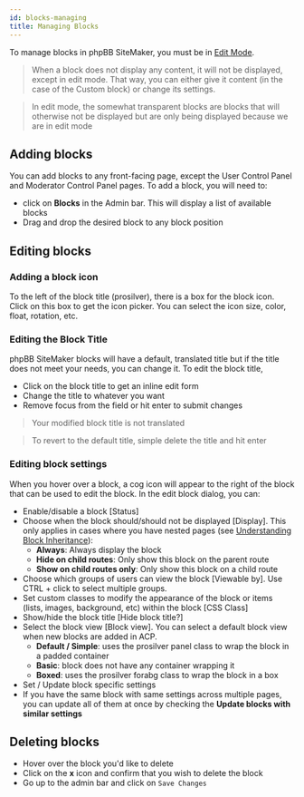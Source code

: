 ```yaml
---
id: blocks-managing
title: Managing Blocks
---
```


To manage blocks in phpBB SiteMaker, you must be in [Edit Mode](./blocks-overview#edit-mode).

> When a block does not display any content, it will not be displayed, except in edit mode. That way, you can either give it content (in the case of the Custom block) or change its settings.

> In edit mode, the somewhat transparent blocks are blocks that will otherwise not be displayed but are only being displayed because we are in edit mode

## Adding blocks
You can add blocks to any front-facing page, except the User Control Panel and Moderator Control Panel pages. 
To add a block, you will need to:
* click on **Blocks** in the Admin bar. This will display a list of available blocks
* Drag and drop the desired block to any block position

## Editing blocks
### Adding a block icon
To the left of the block title (prosilver), there is a box for the block icon.
Click on this box to get the icon picker.
You can select the icon size, color, float, rotation, etc.

### Editing the Block Title
phpBB SiteMaker blocks will have a default, translated title but if the title does not meet your needs, you can change it.
To edit the block title,
* Click on the block title to get an inline edit form
* Change the title to whatever you want
* Remove focus from the field or hit enter to submit changes

> Your modified block title is not translated

> To revert to the default title, simple delete the title and hit enter

### Editing block settings
When you hover over a block, a cog icon will appear to the right of the block that can be used to edit the block.
In the edit block dialog, you can:
- Enable/disable a block [Status]
- Choose when the block should/should not be displayed [Display]. This only applies in cases where you have nested pages (see [Understanding Block Inheritance](./blocks-inheritance.md)):
	- **Always**: Always display the block
	- **Hide on child routes**: Only show this block on the parent route
	- **Show on child routes only**: Only show this block on a child route
- Choose which groups of users can view the block [Viewable by]. Use CTRL + click to select multiple groups.
- Set custom classes to modify the appearance of the block or items (lists, images, background, etc) within the block [CSS Class]
- Show/hide the block title [Hide block title?]
- Select the block view [Block view]. You can select a default block view when new blocks are added in ACP.
	- **Default / Simple**: uses the prosilver panel class to wrap the block in a padded container
	- **Basic**: block does not have any container wrapping it
	- **Boxed**: uses the prosilver forabg class to wrap the block in a box
- Set / Update block specific settings
- If you have the same block with same settings across multiple pages, you can update all of them at once by checking the **Update blocks with similar settings**

## Deleting blocks
- Hover over the block you'd like to delete
- Click on the **x** icon and confirm that you wish to delete the block
- Go up to the admin bar and click on `Save Changes`
